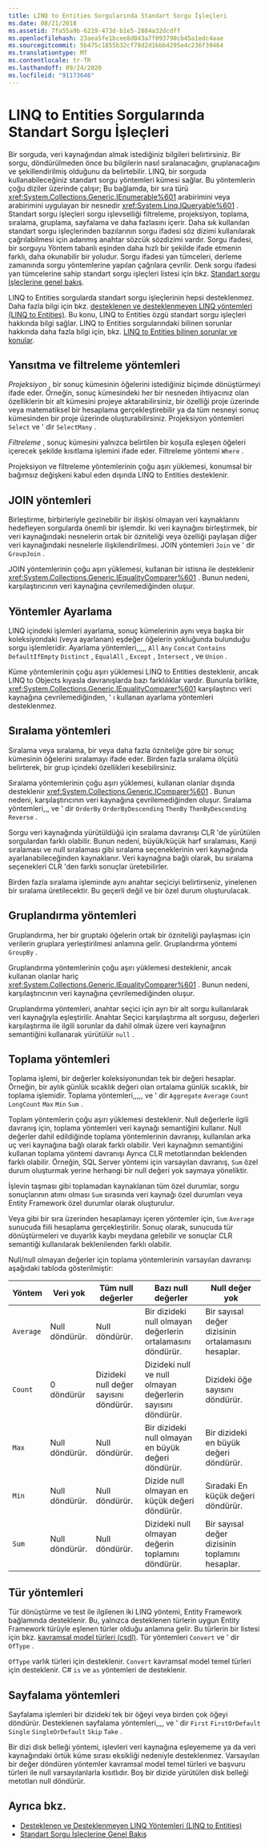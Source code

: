 ```yaml
---
title: LINQ to Entities Sorgularında Standart Sorgu İşleçleri
ms.date: 08/21/2018
ms.assetid: 7fa55a9b-6219-473d-b1e5-2884a32dcdff
ms.openlocfilehash: 23aea5fe1bcee8d043a7f093790cb45a1edc4aae
ms.sourcegitcommit: 5b475c1855b32cf78d2d1bbb4295e4c236f39464
ms.translationtype: MT
ms.contentlocale: tr-TR
ms.lasthandoff: 09/24/2020
ms.locfileid: "91173646"
---
```

# <a name="standard-query-operators-in-linq-to-entities-queries"></a>LINQ to Entities Sorgularında Standart Sorgu İşleçleri

Bir sorguda, veri kaynağından almak istediğiniz bilgileri belirtirsiniz. Bir sorgu, döndürülmeden önce bu bilgilerin nasıl sıralanacağını, gruplanacağını ve şekillendirilmiş olduğunu da belirtebilir. LINQ, bir sorguda kullanabileceğiniz standart sorgu yöntemleri kümesi sağlar. Bu yöntemlerin çoğu diziler üzerinde çalışır; Bu bağlamda, bir sıra türü <xref:System.Collections.Generic.IEnumerable%601> arabirimini veya arabirimini uygulayan bir nesnedir <xref:System.Linq.IQueryable%601> . Standart sorgu işleçleri sorgu işlevselliği filtreleme, projeksiyon, toplama, sıralama, gruplama, sayfalama ve daha fazlasını içerir. Daha sık kullanılan standart sorgu işleçlerinden bazılarının sorgu ifadesi söz dizimi kullanılarak çağrılabilmesi için adanmış anahtar sözcük sözdizimi vardır. Sorgu ifadesi, bir sorguyu Yöntem tabanlı eşinden daha hızlı bir şekilde ifade etmenin farklı, daha okunabilir bir yoludur. Sorgu ifadesi yan tümceleri, derleme zamanında sorgu yöntemlerine yapılan çağrılara çevrilir. Denk sorgu ifadesi yan tümcelerine sahip standart sorgu işleçleri listesi için bkz. [Standart sorgu Işleçlerine genel bakış](/previous-versions/visualstudio/visual-studio-2013/bb397896(v=vs.120)).  
  
 LINQ to Entities sorgularda standart sorgu işleçlerinin hepsi desteklenmez. Daha fazla bilgi için bkz. [desteklenen ve desteklenmeyen LINQ yöntemleri (LINQ to Entities)](supported-and-unsupported-linq-methods-linq-to-entities.md). Bu konu, LINQ to Entities özgü standart sorgu işleçleri hakkında bilgi sağlar. LINQ to Entities sorgularındaki bilinen sorunlar hakkında daha fazla bilgi için, bkz. [LINQ to Entities bilinen sorunlar ve konular](known-issues-and-considerations-in-linq-to-entities.md).  
  
## <a name="projection-and-filtering-methods"></a>Yansıtma ve filtreleme yöntemleri  

 *Projeksiyon* , bir sonuç kümesinin öğelerini istediğiniz biçimde dönüştürmeyi ifade eder. Örneğin, sonuç kümesindeki her bir nesneden ihtiyacınız olan özelliklerin bir alt kümesini projeye aktarabilirsiniz, bir özelliği proje üzerinde veya matematiksel bir hesaplama gerçekleştirebilir ya da tüm nesneyi sonuç kümesinden bir proje üzerinde oluşturabilirsiniz. Projeksiyon yöntemleri `Select` ve ' dir `SelectMany` .  
  
 *Filtreleme* , sonuç kümesini yalnızca belirtilen bir koşulla eşleşen öğeleri içerecek şekilde kısıtlama işlemini ifade eder. Filtreleme yöntemi `Where` .  
  
 Projeksiyon ve filtreleme yöntemlerinin çoğu aşırı yüklemesi, konumsal bir bağımsız değişkeni kabul eden dışında LINQ to Entities desteklenir.  
  
## <a name="join-methods"></a>JOIN yöntemleri  

 Birleştirme, birbirleriyle gezinebilir bir ilişkisi olmayan veri kaynaklarını hedefleyen sorgularda önemli bir işlemdir. İki veri kaynağını birleştirmek, bir veri kaynağındaki nesnelerin ortak bir özniteliği veya özelliği paylaşan diğer veri kaynağındaki nesnelerle ilişkilendirilmesi. JOIN yöntemleri `Join` ve ' dir `GroupJoin` .  
  
 JOIN yöntemlerinin çoğu aşırı yüklemesi, kullanan bir istisna ile desteklenir <xref:System.Collections.Generic.IEqualityComparer%601> . Bunun nedeni, karşılaştırıcının veri kaynağına çevrilemediğinden oluşur.  
  
## <a name="set-methods"></a>Yöntemler Ayarlama  

 LINQ içindeki işlemleri ayarlama, sonuç kümelerinin aynı veya başka bir koleksiyondaki (veya ayarlanan) eşdeğer öğelerin yokluğunda bulunduğu sorgu işlemleridir. Ayarlama yöntemleri,,,,, `All` `Any` `Concat` `Contains` `DefaultIfEmpty` `Distinct` , `EqualAll` , `Except` , `Intersect` , ve `Union` .  
  
 Küme yöntemlerinin çoğu aşırı yüklemesi LINQ to Entities desteklenir, ancak LINQ to Objects kıyasla davranışlarda bazı farklılıklar vardır. Bununla birlikte, <xref:System.Collections.Generic.IEqualityComparer%601> karşılaştırıcı veri kaynağına çevrilemediğinden, ' ı kullanan ayarlama yöntemleri desteklenmez.  
  
## <a name="ordering-methods"></a>Sıralama yöntemleri  

 Sıralama veya sıralama, bir veya daha fazla özniteliğe göre bir sonuç kümesinin öğelerini sıralamayı ifade eder. Birden fazla sıralama ölçütü belirterek, bir grup içindeki özellikleri kesebilirsiniz.  
  
 Sıralama yöntemlerinin çoğu aşırı yüklemesi, kullanan olanlar dışında desteklenir <xref:System.Collections.Generic.IComparer%601> . Bunun nedeni, karşılaştırıcının veri kaynağına çevrilemediğinden oluşur. Sıralama yöntemleri,,, ve ' dir `OrderBy` `OrderByDescending` `ThenBy` `ThenByDescending` `Reverse` .  
  
 Sorgu veri kaynağında yürütüldüğü için sıralama davranışı CLR 'de yürütülen sorgulardan farklı olabilir. Bunun nedeni, büyük/küçük harf sıralaması, Kanji sıralaması ve null sıralaması gibi sıralama seçeneklerinin veri kaynağında ayarlanabileceğinden kaynaklanır. Veri kaynağına bağlı olarak, bu sıralama seçenekleri CLR 'den farklı sonuçlar üretebilirler.  
  
 Birden fazla sıralama işleminde aynı anahtar seçiciyi belirtirseniz, yinelenen bir sıralama üretilecektir. Bu geçerli değil ve bir özel durum oluşturulacak.  
  
## <a name="grouping-methods"></a>Gruplandırma yöntemleri  

 Gruplandırma, her bir gruptaki öğelerin ortak bir özniteliği paylaşması için verilerin gruplara yerleştirilmesi anlamına gelir. Gruplandırma yöntemi `GroupBy` .  
  
 Gruplandırma yöntemlerinin çoğu aşırı yüklemesi desteklenir, ancak kullanan olanlar hariç <xref:System.Collections.Generic.IEqualityComparer%601> . Bunun nedeni, karşılaştırıcının veri kaynağına çevrilemediğinden oluşur.  
  
 Gruplandırma yöntemleri, anahtar seçici için ayrı bir alt sorgu kullanılarak veri kaynağıyla eşleştirilir. Anahtar Seçici karşılaştırma alt sorgusu, değerleri karşılaştırma ile ilgili sorunlar da dahil olmak üzere veri kaynağının semantiğini kullanarak yürütülür `null` .  
  
## <a name="aggregate-methods"></a>Toplama yöntemleri  

 Toplama işlemi, bir değerler koleksiyonundan tek bir değeri hesaplar. Örneğin, bir aylık günlük sıcaklık değeri olan ortalama günlük sıcaklık, bir toplama işlemidir. Toplama yöntemleri,,,,, ve ' dir `Aggregate` `Average` `Count` `LongCount` `Max` `Min` `Sum` .  
  
 Toplam yöntemlerin çoğu aşırı yüklemesi desteklenir. Null değerlerle ilgili davranış için, toplama yöntemleri veri kaynağı semantiğini kullanır. Null değerler dahil edildiğinde toplama yöntemlerinin davranışı, kullanılan arka uç veri kaynağına bağlı olarak farklı olabilir. Veri kaynağının semantiğini kullanan toplama yöntemi davranışı Ayrıca CLR metotlarından beklenden farklı olabilir. Örneğin, SQL Server yöntemi için varsayılan davranış, `Sum` özel durum oluşturmak yerine herhangi bir null değeri yok saymaya yöneliktir.  
  
 İşlevin taşması gibi toplamadan kaynaklanan tüm özel durumlar, sorgu sonuçlarının atımı olması `Sum` sırasında veri kaynağı özel durumları veya Entity Framework özel durumlar olarak oluşturulur.  
  
 Veya gibi bir sıra üzerinden hesaplamayı içeren yöntemler için, `Sum` `Average` sunucuda fiili hesaplama gerçekleştirilir. Sonuç olarak, sunucuda tür dönüştürmeleri ve duyarlık kaybı meydana gelebilir ve sonuçlar CLR semantiği kullanılarak beklenilenden farklı olabilir.  
  
 Null/null olmayan değerler için toplama yöntemlerinin varsayılan davranışı aşağıdaki tabloda gösterilmiştir:  
  
|Yöntem|Veri yok|Tüm null değerler|Bazı null değerler|Null değer yok|  
|------------|-------------|---------------------|----------------------|--------------------|  
|`Average`|Null döndürür.|Null döndürür.|Bir dizideki null olmayan değerlerin ortalamasını döndürür.|Bir sayısal değer dizisinin ortalamasını hesaplar.|  
|`Count`|0 döndürür|Dizideki null değer sayısını döndürür.|Dizideki null ve null olmayan değerlerin sayısını döndürür.|Dizideki öğe sayısını döndürür.|  
|`Max`|Null döndürür.|Null döndürür.|Bir dizideki null olmayan en büyük değeri döndürür.|Bir dizideki en büyük değeri döndürür.|  
|`Min`|Null döndürür.|Null döndürür.|Dizide null olmayan en küçük değeri döndürür.|Sıradaki En küçük değeri döndürür.|  
|`Sum`|Null döndürür.|Null döndürür.|Dizideki null olmayan değerin toplamını döndürür.|Bir sayısal değer dizisinin toplamını hesaplar.|  
  
## <a name="type-methods"></a>Tür yöntemleri  

 Tür dönüştürme ve test ile ilgilenen iki LINQ yöntemi, Entity Framework bağlamında desteklenir. Bu, yalnızca desteklenen türlerin uygun Entity Framework türüyle eşlenen türler olduğu anlamına gelir. Bu türlerin bir listesi için bkz. [kavramsal model türleri (csdl)](/ef/ef6/modeling/designer/advanced/edmx/csdl-spec#conceptual-model-types-csdl). Tür yöntemleri `Convert` ve ' dir `OfType` .  
  
 `OfType` varlık türleri için desteklenir. `Convert` kavramsal model temel türleri için desteklenir.  C# `is` ve `as` yöntemleri de desteklenir.  
  
## <a name="paging-methods"></a>Sayfalama yöntemleri  

 Sayfalama işlemleri bir dizideki tek bir öğeyi veya birden çok öğeyi döndürür. Desteklenen sayfalama yöntemleri,,,, ve ' dir `First` `FirstOrDefault` `Single` `SingleOrDefault` `Skip` `Take` .  
  
 Bir dizi disk belleği yöntemi, işlevleri veri kaynağına eşleyememe ya da veri kaynağındaki örtük küme sırası eksikliği nedeniyle desteklenmez. Varsayılan bir değer döndüren yöntemler kavramsal model temel türleri ve başvuru türleri ile null varsayılanlarla kısıtlıdır. Boş bir dizide yürütülen disk belleği metotları null döndürür.  
  
## <a name="see-also"></a>Ayrıca bkz.

- [Desteklenen ve Desteklenmeyen LINQ Yöntemleri (LINQ to Entities)](supported-and-unsupported-linq-methods-linq-to-entities.md)
- [Standart Sorgu İşleçlerine Genel Bakış](/previous-versions/visualstudio/visual-studio-2013/bb397896(v=vs.120))
